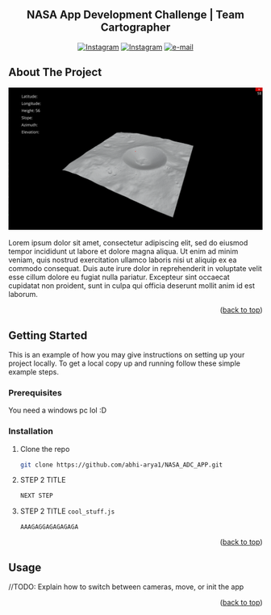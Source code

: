 <div align="center">
  <h2 align="center">NASA App Development Challenge | Team Cartographer</h2>

  <p align="center">
    <a href="https://www.instagram.com/fpa.cartographers/"><img src="https://img.shields.io/badge/Instagram-E4405F?style=for-the-badge&logo=instagram&logoColor=white" alt="Instagram"></a>
    <a href="https://www.nasa.gov/stem/nextgenstem/moon/app_challenge.html"><img src="https://i.ibb.co/Hg7ZFrY/Group-13-2.png" alt="Instagram"></a>
    <a href="mailto:jbouyer151@students.fairmontschools.com,scelik913@students.fairmontschools.com,nkwok887@students.fairmontschools.com,aarya999@students.fairmontschools.com,kmanesh377@students.fairmontschools.com,kalkhairy608@students.fairmontschools.com,cdoan925@students.fairmontschools.com"><img src="https://img.shields.io/badge/Gmail-D14836?style=for-the-badge&logo=gmail&logoColor=white" alt="e-mail"></a>

  </p>
</div>

<!-- ABOUT THE PROJECT -->
## About The Project

![product-screenshot]



Lorem ipsum dolor sit amet, consectetur adipiscing elit, sed do eiusmod tempor incididunt ut labore et dolore magna aliqua. Ut enim ad minim veniam, quis nostrud exercitation ullamco laboris nisi ut aliquip ex ea commodo consequat. Duis aute irure dolor in reprehenderit in voluptate velit esse cillum dolore eu fugiat nulla pariatur. Excepteur sint occaecat cupidatat non proident, sunt in culpa qui officia deserunt mollit anim id est laborum.

<p align="right">(<a href="#readme-top">back to top</a>)</p>

<!-- GETTING STARTED -->
## Getting Started

This is an example of how you may give instructions on setting up your project locally.
To get a local copy up and running follow these simple example steps.

### Prerequisites

You need a windows pc lol :D

### Installation

1. Clone the repo
   ```sh
   git clone https://github.com/abhi-arya1/NASA_ADC_APP.git
   ```
2. STEP 2 TITLE
   ```sh
   NEXT STEP
   ```
3. STEP 2 TITLE `cool_stuff.js`
   ```
   AAAGAGGAGAGAGAGA
   ```

<p align="right">(<a href="#readme-top">back to top</a>)</p>



<!-- USAGE EXAMPLES -->
## Usage

//TODO: Explain how to switch between cameras, move, or init the app

<p align="right">(<a href="#readme-top">back to top</a>)</p>


[product-screenshot]: ProductScreenshot.png